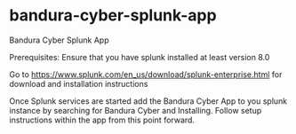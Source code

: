 # bandura-cyber-splunk-app

Bandura Cyber Splunk App

Prerequisites:
Ensure that you have splunk installed at least version 8.0

Go to https://www.splunk.com/en_us/download/splunk-enterprise.html for download and installation instructions

Once Splunk services are started add the Bandura Cyber App to you splunk instance by searching for Bandura Cyber and Installing.  Follow setup instructions within the app from this point forward.
